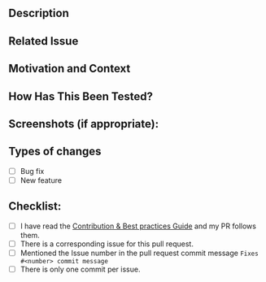 <!--
Thanks for submitting a change to yaydoc!

To make it possible for us to get your change reviewed and merged please fill out below information carefully.

-->

## Description
<!--- Describe your changes in detail -->

## Related Issue
<!--- This project only accepts pull requests related to open issues -->
<!--- If suggesting a new feature or change, please discuss it in an issue first -->
<!--- If fixing a bug, there should be an issue describing it with steps to reproduce -->
<!--- Please link to the issue here: -->

## Motivation and Context
<!--- Why is this change required? What problem does it solve? -->

## How Has This Been Tested?
<!--- Please describe in detail how you tested your changes. -->
<!--- Include details of your testing environment, and the tests you ran to -->
<!--- see how your change affects other areas of the code, etc. -->

## Screenshots (if appropriate):

## Types of changes
<!--- What types of changes does your code introduce? Put an `x` in all the boxes that apply: -->
- [ ] Bug fix 
- [ ] New feature

## Checklist:
<!--- Go over all the following points, and put an `x` in all the boxes that apply. -->
- [ ] I have read the [Contribution & Best practices Guide](https://blog.fossasia.org/open-source-developer-guide-and-best-practices-at-fossasia) and my PR follows them.
- [ ] There is a corresponding issue for this pull request.
- [ ] Mentioned the Issue number in the pull request commit message `Fixes #<number> commit message`
- [ ] There is only one commit per issue.
